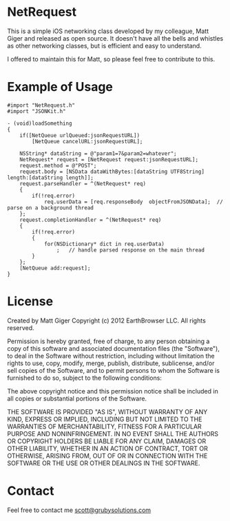 NetRequest
==========

This is a simple iOS networking class developed by my colleague, Matt Giger and released as open source. It doesn't have all the bells and whistles as other networking classes, but is efficient and easy to understand.

I offered to maintain this for Matt, so please feel free to contribute to this.

Example of Usage
================

	#import "NetRequest.h"
	#import "JSONKit.h"
	
	- (void)loadSomething
	{
		if([NetQueue urlQueued:jsonRequestURL])
			[NetQueue cancelURL:jsonRequestURL];
			
		NSString* dataString = @"param1=7&param2=whatever";
		NetRequest* request = [NetRequest request:jsonRequestURL];
		request.method = @"POST";
		request.body = [NSData dataWithBytes:[dataString UTF8String] length:[dataString length]];
		request.parseHandler = ^(NetRequest* req)
		{
			if(!req.error)
				req.userData = [req.responseBody  objectFromJSONData];	// parse on a background thread
		};
		request.completionHandler = ^(NetRequest* req)
		{
			if(!req.error)
			{
				for(NSDictionary* dict in req.userData)
					;	// handle parsed response on the main thread
			}
		};
		[NetQueue add:request];
	}


License
==========
Created by Matt Giger
Copyright (c) 2012 EarthBrowser LLC. All rights reserved.

 Permission is hereby granted, free of charge, to any person obtaining a copy of this software and associated
 documentation files (the "Software"), to deal in the Software without restriction, including without limitation
 the rights to use, copy, modify, merge, publish, distribute, sublicense, and/or sell copies of the Software, and to
 permit persons to whom the Software is furnished to do so, subject to the following conditions:

 The above copyright notice and this permission notice shall be included in all copies or substantial portions of the Software.

 THE SOFTWARE IS PROVIDED "AS IS", WITHOUT WARRANTY OF ANY KIND, EXPRESS OR IMPLIED, INCLUDING BUT NOT LIMITED TO THE WARRANTIES
 OF MERCHANTABILITY, FITNESS FOR A PARTICULAR PURPOSE AND NONINFRINGEMENT. IN NO EVENT SHALL THE AUTHORS OR COPYRIGHT HOLDERS BE
 LIABLE FOR ANY CLAIM, DAMAGES OR OTHER LIABILITY, WHETHER IN AN ACTION OF CONTRACT, TORT OR OTHERWISE, ARISING FROM, OUT OF OR IN
 CONNECTION WITH THE SOFTWARE OR THE USE OR OTHER DEALINGS IN THE SOFTWARE.

Contact
==========
Feel free to contact me scott@grubysolutions.com